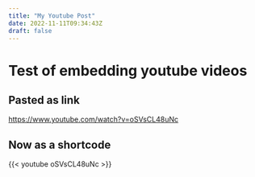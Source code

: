```yaml
---
title: "My Youtube Post"
date: 2022-11-11T09:34:43Z
draft: false
---
```

# Test of embedding youtube videos
## Pasted as link
https://www.youtube.com/watch?v=oSVsCL48uNc 

## Now as a shortcode
{{< youtube oSVsCL48uNc >}}
